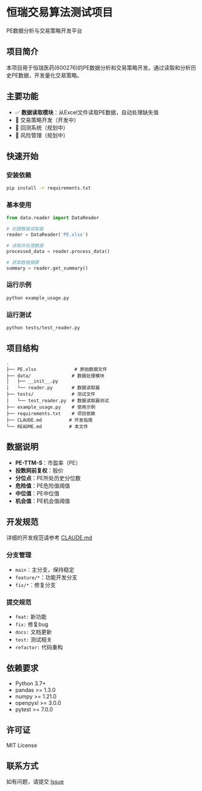 # 恒瑞交易算法测试项目

PE数据分析与交易策略开发平台

## 项目简介

本项目用于恒瑞医药(600276)的PE数据分析和交易策略开发。通过读取和分析历史PE数据，开发量化交易策略。

## 主要功能

- ✅ **数据读取模块**：从Excel文件读取PE数据，自动处理缺失值
- 🚧 交易策略开发（开发中）
- 🚧 回测系统（规划中）
- 🚧 风险管理（规划中）

## 快速开始

### 安装依赖

```bash
pip install -r requirements.txt
```

### 基本使用

```python
from data.reader import DataReader

# 创建数据读取器
reader = DataReader('PE.xlsx')

# 读取并处理数据
processed_data = reader.process_data()

# 获取数据摘要
summary = reader.get_summary()
```

### 运行示例

```bash
python example_usage.py
```

### 运行测试

```bash
python tests/test_reader.py
```

## 项目结构

```
.
├── PE.xlsx              # 原始数据文件
├── data/               # 数据处理模块
│   ├── __init__.py
│   └── reader.py       # 数据读取器
├── tests/              # 测试文件
│   └── test_reader.py  # 数据读取器测试
├── example_usage.py    # 使用示例
├── requirements.txt    # 项目依赖
├── CLAUDE.md          # 开发指南
└── README.md          # 本文件
```

## 数据说明

- **PE-TTM-S**：市盈率（PE）
- **投数网前复权**：股价
- **分位点**：PE所处历史分位数
- **危险值**：PE危险值阈值
- **中位值**：PE中位值
- **机会值**：PE机会值阈值

## 开发规范

详细的开发规范请参考 [CLAUDE.md](CLAUDE.md)

### 分支管理

- `main`：主分支，保持稳定
- `feature/*`：功能开发分支
- `fix/*`：修复分支

### 提交规范

- `feat:` 新功能
- `fix:` 修复bug
- `docs:` 文档更新
- `test:` 测试相关
- `refactor:` 代码重构

## 依赖要求

- Python 3.7+
- pandas >= 1.3.0
- numpy >= 1.21.0
- openpyxl >= 3.0.0
- pytest >= 7.0.0

## 许可证

MIT License

## 联系方式

如有问题，请提交 [Issue](https://github.com/vcuteym/hengrui-trading-algorithm/issues)